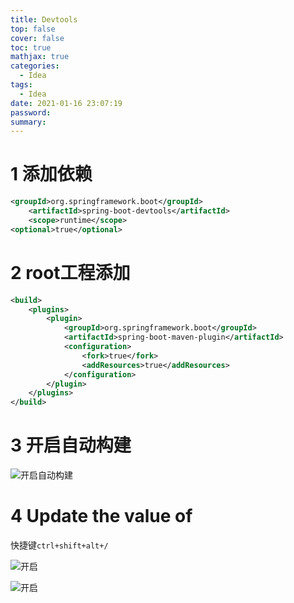 ```yaml
---
title: Devtools
top: false
cover: false
toc: true
mathjax: true
categories:
  - Idea
tags:
  - Idea
date: 2021-01-16 23:07:19
password:
summary:
---
```


# 1 添加依赖

```xml
<groupId>org.springframework.boot</groupId>
	<artifactId>spring-boot-devtools</artifactId>
	<scope>runtime</scope>
<optional>true</optional>
```

# 2 root工程添加

```xml
<build>
    <plugins>
        <plugin>
            <groupId>org.springframework.boot</groupId>
            <artifactId>spring-boot-maven-plugin</artifactId>
            <configuration>
                <fork>true</fork>
                <addResources>true</addResources>
            </configuration>
        </plugin>
    </plugins>
</build>
```

# 3 开启自动构建

![开启自动构建](image-20210116231753206.png)

# 4 Update the value of

快捷键`ctrl+shift+alt+/`

![开启](image-20210116232054413.png)

![开启](image-20210116232159614.png)